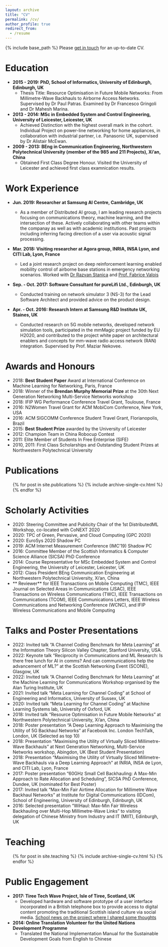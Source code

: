 ```yaml
---
layout: archive
title: "CV"
permalink: /cv/
author_profile: true
redirect_from:
  - /resume
---
```


{% include base_path %}
Please [get in touch](mailto:ruili.cambridge@gmail.com) for an up-to-date CV.

Education 
======
* **2015 - 2019: PhD, School of Informatics, University of Edinburgh, Edinburgh, UK**
  * Thesis Title: Resource Optimisation in Future Mobile Networks: From Millimetre-Wave Backhauls to Airborne Access Networks. Supervised by Dr Paul Patras. Examined by Dr Francesco Gringoli and Dr Mahesh Marina.
* **2013 - 2014: MSc in Embedded System and Control Engineering, University of Leicester, Leicester, UK**
  * Achieved Distinction with the highest overall mark in the cohort. Individual Project on power-line networking for home appliances, in collaboration with industrial partner, i.e. Panasonic UK, supervised by Dr Alistair McEwan.
* **2009 - 2013: BEng in Communication Engineering, Northwestern Polytechnical University (member of the 985 and 211 Projects), Xi’an, China**
  * Obtained First Class Degree Honour. Visited the University of Leicester and achieved first class examnication results.



Work Experience 
======
* **Jun. 2019: Researcher at Samsung AI Centre, Cambridge, UK**
  * As a member of Distributed AI group, I am leading research projects focusing on communications theory, machine learning, and the intersection of these. Actively collaborating with other teams within the companay as well as with academic institutions. Past projects including inferring facing direction of a user via acoustic signal processing. 

* **Mar. 2018: Visiting researcher at Agora group, INRIA, INSA Lyon, and CITI Lab, Lyon, France**
  * Led a joint research project on deep reinforcement learning enabled mobility control of airborne base stations in emergency networking scenarios. Worked with [Dr Razvan Stanica](http://perso.citi.insa-lyon.fr/rstanica/) and [Prof. Fabrice Valois](http://perso.citi-lab.fr/fvalois/)
 
* **Sep. - Oct. 2017: Software Consultant for pureLifi Ltd., Edinburgh, UK**
  * Conducted training on network simulator 3 (NS-3) for the Lead Software Architect and provided advice on the product design.
  
* **Apr. - Oct. 2016: Research Intern at Samsung R&D Institute UK, Staines, UK**
  * Conducted research on 5G mobile networks, developed network simulation tools, participated in the mmMagic project funded by EU H2020, and contributed to the project white paper on architectural enablers and concepts for mm-wave radio access network (RAN) integration. Supervised by Prof. Maziar Nekovee.

Awards and Honours 
======
* 2018: **Best Student Paper** Award at International Conference on Machine Learning for Networking, Paris, France
* 2018: Winner of the **Brendan Murphy Memorial Prize** at the 30th Next Generation Networking Multi-Service Networks workshop 
* 2018: IFIP WG Performance Conference Travel Grant, Toulouse, France
* 2016: N2Women Travel Grant for ACM MobiCom Conference, New York, USA
* 2016: ACM SIGCOMM Conference Student Travel Grant, Florianopolis, Brazil 
* 2015: **Best Student Prize** awarded by the University of Leicester
* 2012: Champion Team in China Robocup Contest
* 2011: Elite Member of Students In Free Enterprise (SIFE)
* 2010, 2011: First Class Scholarships and Outstanding Student Prizes at Northwestern Polytechnical University

Publications 
======
  <ul>{% for post in site.publications %}
    {% include archive-single-cv.html %}
  {% endfor %}</ul>
 
Scholarly Activities 
======
* 2020: Steering Committee and Publicity Chair of the 1st DistributedML Workshop, co-located with CoNEXT 2020
* 2020: TPC of Green, Pervasive, and Cloud Computing (GPC 2020)
* 2020: EuroSys 2020 Shadow PC 
* 2019: ACM Internet Measurement Conference (IMC’19) Shadow PC
* 2016: Committee Member of the Scottish Informatics & Computer Science Alliance (SICSA) PhD Conference
* 2014: Course Representative for MSc Embedded System and Control Engineering, the University of Leicester, Leicester, UK
* 2012: Class President BEng Communication Engineering at Northwestern Polytechnical University, Xi’an, China
* ** Reviewer** for IEEE Transactions on Mobile Computing (TMC), IEEE Journal on Selected Areas in Communications (JSAC), IEEE Transactions on Wireless Communications (TWC), IEEE Transactions on Communications (TCOM), IEEE Communications Letters, IEEE Wireless Communications and Networking Conference (WCNC), and IFIP Wireless Communications and Mobile Computing

Talks and Poster Presentations 
======
* 2022: Invited talk “A Channel Coding Benchmark for Meta Learning” at the Information Theory Silicon Valley Chapter, Stanford University, USA.  
* 2022: Keynote talk “Reciprocity in Communications and ML Research: Is there free lunch for AI in comms? And can communications help the advancement of ML?” at the Scottish Networking Event (SCONE), Glasgow, UK   
* 2022: Invited talk “A Channel Coding Benchmark for Meta Learning” at the Machine Learning for Communications Workshop organised by the Alan Turing Institute, UK  
* 2021: Invited talk “Meta Learning for Channel Coding” at School of Engineering and Informatics, University of Sussex, UK  
* 2020: Invited talk “Meta Learning for Channel Coding” at Machine Learning Systems lab, University of Oxford, UK  
* 2018: Invited talk “Resource Optimisation in Future Mobile Networks” at Northwestern Polytechnical University, Xi’an, China
* 2018: Poster presentation “A Deep Learning Approach to Maximising the Utility of 5G Backhaul Networks” at Facebook Inc. London TechTalk, London, UK (Selected as top 10)
* 2018: Presentation “Maximising the Utility of Virtually Sliced Millimetre-Wave Backhauls” at Next Generation Networking, Multi-Service Networks workshop, Abingdon, UK (Best Student Presentation)
* 2018: Presentation “Maximising the Utility of Virtually Sliced Millimetre-Wave Backhauls via a Deep Learning Approach” at INRIA, INSA de Lyon, and CITI Lab, Lyon, France
* 2017: Poster presentation “60GHz Small Cell Backhauling: A Max-Min Approach to Rate Allocation and Scheduling”, SICSA PhD Conference, Dundee, UK (nominated for Best Poster)
* 2017: Invited talk “Max-Min Fair Airtime Allocation for Millimetre Wave Backhaul Networks” at Institute for Digital Communications (IDCom), School of Engineering, University of Edinburgh, Edinburgh, UK
* 2016: Selected presentation “WiHaul: Max-Min Fair Wireless Backhauling over Multi-Hop Millimetre-Wave Links” to visiting delegation of Chinese Ministry from Industry and IT (MIIT), Edinburgh, UK
  
Teaching 
======
  <ul>{% for post in site.teaching %}
    {% include archive-single-cv.html %}
  {% endfor %}</ul>
  
Public Engagement 
======
* **2017: Tiree Tech Wave Project, Isle of Tiree, Scotland, UK**
  * Developed hardware and software prototype of a user interface incorporated in a British telephone box to provide access to digital content promoting the traditional Scottish island culture via social media. [School news on the project where I shared some thoughts](https://www.ed.ac.uk/informatics/news-events/stories/2017/talking-walls-and-boxes-on-the-fringes-of-hebrides)
* **2014: Online Translation Volunteer for the United Nations Development Programme**
  * Translated the National Implementation Manual for the Sustainable Development Goals from English to Chinese

